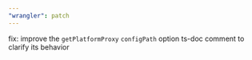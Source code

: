 ```yaml
---
"wrangler": patch
---
```


fix: improve the `getPlatformProxy` `configPath` option ts-doc comment to clarify its behavior

